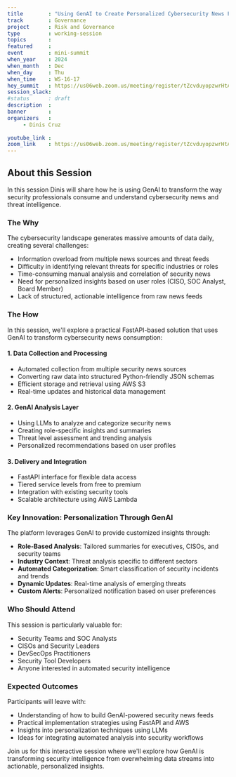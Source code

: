```yaml
---
title        : "Using GenAI to Create Personalized Cybersecurity News Feeds"
track        : Governance
project      : Risk and Governance
type         : working-session
topics       : 
featured     :
event        : mini-summit
when_year    : 2024
when_month   : Dec
when_day     : Thu
when_time    : WS-16-17
hey_summit   : https://us06web.zoom.us/meeting/register/tZcvduyopzwrHtAbYytYc6ytobz1e21JeEhC
session_slack:
#status      : draft
description  :
banner       : 
organizers   :
     - Dinis Cruz
    
youtube_link : 
zoom_link    : https://us06web.zoom.us/meeting/register/tZcvduyopzwrHtAbYytYc6ytobz1e21JeEhC
---
```


## About this Session
In this session Dinis will share how he is using GenAI to transform the way security professionals consume and understand cybersecurity news and threat intelligence.

### The Why

The cybersecurity landscape generates massive amounts of data daily, creating several challenges:

- Information overload from multiple news sources and threat feeds
- Difficulty in identifying relevant threats for specific industries or roles
- Time-consuming manual analysis and correlation of security news
- Need for personalized insights based on user roles (CISO, SOC Analyst, Board Member)
- Lack of structured, actionable intelligence from raw news feeds

### The How 

In this session, we'll explore a practical FastAPI-based solution that uses GenAI to transform cybersecurity news consumption:

#### 1. Data Collection and Processing

- Automated collection from multiple security news sources
- Converting raw data into structured Python-friendly JSON schemas
- Efficient storage and retrieval using AWS S3
- Real-time updates and historical data management

#### 2. GenAI Analysis Layer

- Using LLMs to analyze and categorize security news
- Creating role-specific insights and summaries
- Threat level assessment and trending analysis
- Personalized recommendations based on user profiles

#### 3. Delivery and Integration

- FastAPI interface for flexible data access
- Tiered service levels from free to premium
- Integration with existing security tools
- Scalable architecture using AWS Lambda

### Key Innovation: Personalization Through GenAI

The platform leverages GenAI to provide customized insights through:
- **Role-Based Analysis**: Tailored summaries for executives, CISOs, and security teams
- **Industry Context**: Threat analysis specific to different sectors
- **Automated Categorization**: Smart classification of security incidents and trends
- **Dynamic Updates**: Real-time analysis of emerging threats
- **Custom Alerts**: Personalized notification based on user preferences

### Who Should Attend

This session is particularly valuable for:

- Security Teams and SOC Analysts
- CISOs and Security Leaders
- DevSecOps Practitioners
- Security Tool Developers
- Anyone interested in automated security intelligence

### Expected Outcomes

Participants will leave with:

- Understanding of how to build GenAI-powered security news feeds
- Practical implementation strategies using FastAPI and AWS
- Insights into personalization techniques using LLMs
- Ideas for integrating automated analysis into security workflows

Join us for this interactive session where we'll explore how GenAI is transforming security intelligence from overwhelming data streams into actionable, personalized insights.
